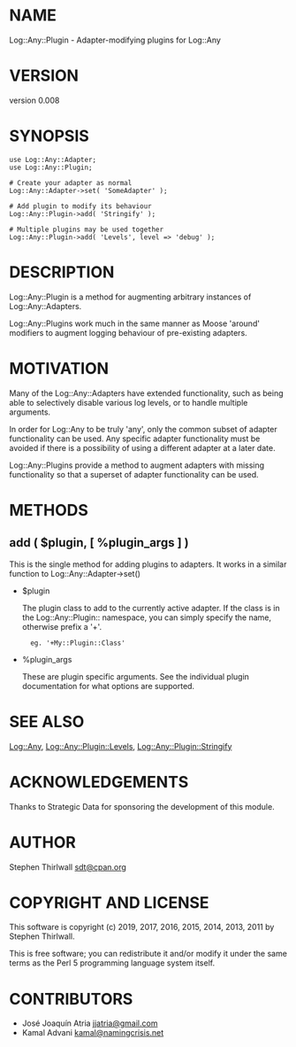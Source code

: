 # NAME

Log::Any::Plugin - Adapter-modifying plugins for Log::Any

# VERSION

version 0.008

# SYNOPSIS

    use Log::Any::Adapter;
    use Log::Any::Plugin;

    # Create your adapter as normal
    Log::Any::Adapter->set( 'SomeAdapter' );

    # Add plugin to modify its behaviour
    Log::Any::Plugin->add( 'Stringify' );

    # Multiple plugins may be used together
    Log::Any::Plugin->add( 'Levels', level => 'debug' );

# DESCRIPTION

Log::Any::Plugin is a method for augmenting arbitrary instances of
Log::Any::Adapters.

Log::Any::Plugins work much in the same manner as Moose 'around' modifiers to
augment logging behaviour of pre-existing adapters.

# MOTIVATION

Many of the Log::Any::Adapters have extended functionality, such as being
able to selectively disable various log levels, or to handle multiple arguments.

In order for Log::Any to be truly 'any', only the common subset of adapter
functionality can be used. Any specific adapter functionality must be avoided
if there is a possibility of using a different adapter at a later date.

Log::Any::Plugins provide a method to augment adapters with missing
functionality so that a superset of adapter functionality can be used.

# METHODS

## add ( $plugin, \[ %plugin\_args \] )

This is the single method for adding plugins to adapters. It works in a
similar function to Log::Any::Adapter->set()

- $plugin

    The plugin class to add to the currently active adapter. If the class is in
    the Log::Any::Plugin:: namespace, you can simply specify the name, otherwise
    prefix a '+'.

        eg. '+My::Plugin::Class'

- %plugin\_args

    These are plugin specific arguments. See the individual plugin documentation for
    what options are supported.

# SEE ALSO

[Log::Any](https://metacpan.org/pod/Log::Any), [Log::Any::Plugin::Levels](https://metacpan.org/pod/Log::Any::Plugin::Levels), [Log::Any::Plugin::Stringify](https://metacpan.org/pod/Log::Any::Plugin::Stringify)

# ACKNOWLEDGEMENTS

Thanks to Strategic Data for sponsoring the development of this module.

# AUTHOR

Stephen Thirlwall <sdt@cpan.org>

# COPYRIGHT AND LICENSE

This software is copyright (c) 2019, 2017, 2016, 2015, 2014, 2013, 2011 by Stephen Thirlwall.

This is free software; you can redistribute it and/or modify it under
the same terms as the Perl 5 programming language system itself.

# CONTRIBUTORS

- José Joaquín Atria <jjatria@gmail.com>
- Kamal Advani <kamal@namingcrisis.net>
